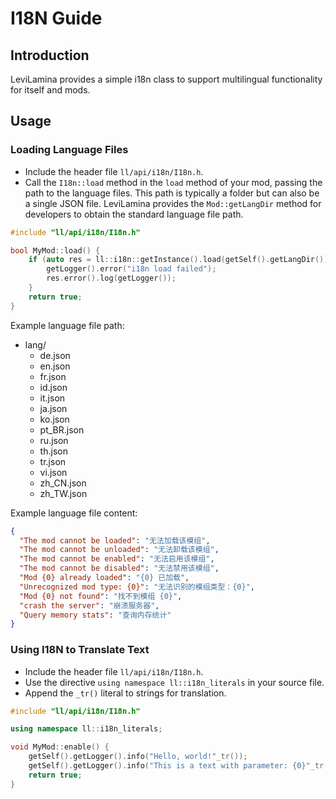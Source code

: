 # I18N Guide

## Introduction

LeviLamina provides a simple i18n class to support multilingual functionality for itself and mods.

## Usage

### Loading Language Files

- Include the header file `ll/api/i18n/I18n.h`.
- Call the `I18n::load` method in the `load` method of your mod, passing the path to the language files. This path is
  typically a folder but can also be a single JSON file. LeviLamina provides the `Mod::getLangDir` method for developers
  to obtain the standard language file path.

```cpp
#include "ll/api/i18n/I18n.h"

bool MyMod::load() {
    if (auto res = ll::i18n::getInstance().load(getSelf().getLangDir()); !res) {
        getLogger().error("i18n load failed");
        res.error().log(getLogger());
    }
    return true;
}
```

Example language file path:

- lang/
    - de.json
    - en.json
    - fr.json
    - id.json
    - it.json
    - ja.json
    - ko.json
    - pt_BR.json
    - ru.json
    - th.json
    - tr.json
    - vi.json
    - zh_CN.json
    - zh_TW.json

Example language file content:

```json
{
  "The mod cannot be loaded": "无法加载该模组",
  "The mod cannot be unloaded": "无法卸载该模组",
  "The mod cannot be enabled": "无法启用该模组",
  "The mod cannot be disabled": "无法禁用该模组",
  "Mod {0} already loaded": "{0} 已加载",
  "Unrecognized mod type: {0}": "无法识别的模组类型：{0}",
  "Mod {0} not found": "找不到模组 {0}",
  "crash the server": "崩溃服务器",
  "Query memory stats": "查询内存统计"
}
```

### Using I18N to Translate Text

- Include the header file `ll/api/i18n/I18n.h`.
- Use the directive `using namespace ll::i18n_literals` in your source file.
- Append the `_tr()` literal to strings for translation.

```cpp
#include "ll/api/i18n/I18n.h"

using namespace ll::i18n_literals;

void MyMod::enable() {
    getSelf().getLogger().info("Hello, world!"_tr());
    getSelf().getLogger().info("This is a text with parameter: {0}"_tr("parameter"));
    return true;
}
```